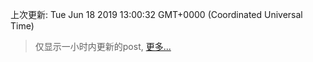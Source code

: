 
  
 上次更新: Tue Jun 18 2019 13:00:32 GMT+0000 (Coordinated Universal Time) 

 > 仅显示一小时内更新的post, [更多...](screenshots/)
  
